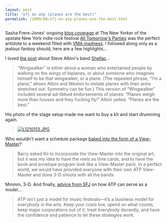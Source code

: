 ```yaml
---
layout: post
title: "sfj on atp (planes are the best)"
permalink: /2009/09/sfj-on-atp-planes-are-the-best.html
---
```


Sasha Frere-Jones' ongoing [blog coverage](http://www.newyorker.com/online/blogs/sashafrerejones/all-tomorrows-parties/) at The New Yorker of the upstate New York indie rock festival [All Tomorrow's Parties](http://www.atpfestival.com/) was the perfect antidote to a weekend filled with [VMA madness](http://www.mtv.com/videos/misc/435995/taylor-swift-wins-best-female-video.jhtml#id=1620605). I followed along only as a jealous fanboy should; here are a few highlights...

I loved [the post](http://www.newyorker.com/online/blogs/sashafrerejones/2009/09/shellac.html) about Steve Albini's band [Shellac](http://en.wikipedia.org/wiki/Shellac_(band))...

> “Wingwalker” is either about a woman who entertained people by walking on the wings of biplanes, or about someone who imagines himself to be that wingwalker, or a plane. (The repeated phrase, “I’m a plane,” allows Albini and Weston to imitate planes with their arms stretched out. Symmetry can be fun.) This version of “Wingwalker” included several ad-libbed endorsements of planes: “Planes weigh more than houses and they fucking fly!” Albini yelled. “Planes are the best.”

His photo of the stage setup made me want to buy a kit and start drumming again.

> [![L1210113.JPG](https://sippey.typepad.com/.a/6a00d8341c4f5f53ef0120a56e7ec3970b-500wi)](http://www.newyorker.com/online/blogs/sashafrerejones/2009/09/shellac.html)

Who wouldn't want a schedule package [baked into the form of a View-Master](http://www.newyorker.com/online/blogs/sashafrerejones/2009/09/viewfinder.html)?

> Barry asked Kii to incorporate the View-Master into the original art, but it was my idea to have the reels as time cards, and to have the book and envelope program look like a View-Master pack. In a perfect world, we would have provided everyone with their own ATP View-Master and done 3-D shoots with all the bands.

Mmmm, 3-D. And finally, [advice from SFJ](http://www.newyorker.com/online/blogs/sashafrerejones/2009/09/all-yesterdays-parties.html) on how ATP can serve as a model...

> ATP isn’t just a model for music festivals—it’s a business model for everybody in the arts. Keep your costs low, spend on what counts, keep major corporations out of it, treat everybody decently, and have the confidence and patience to let these strategies work.